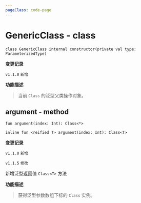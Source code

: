```yaml
---
pageClass: code-page
---
```


# GenericClass <span class="symbol">- class</span>

```kotlin:no-line-numbers
class GenericClass internal constructor(private val type: ParameterizedType)
```

**变更记录**

`v1.1.0` `新增`

**功能描述**

> 当前 `Class` 的泛型父类操作对象。

## argument <span class="symbol">- method</span>

```kotlin:no-line-numbers
fun argument(index: Int): Class<*>
```

```kotlin:no-line-numbers
inline fun <reified T> argument(index: Int): Class<T>
```

**变更记录**

`v1.1.0` `新增`

`v1.1.5` `修改`

新增泛型返回值 `Class<T>` 方法

**功能描述**

> 获得泛型参数数组下标的 `Class` 实例。